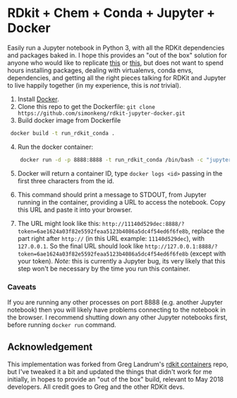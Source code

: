 # RDkit + Chem + Conda + Jupyter + Docker

Easily run a Jupyter notebook in Python 3, with all the RDKit dependencies and packages baked in. I hope this provides an "out of the box" solution for anyone who would like to replicate  [this](http://asteeves.github.io/blog/2015/01/12/molecules-in-rdkit/) or [this](https://github.com/rdkit/UGM_2016/blob/master/Notebooks/Brief%20Introduction.ipynb), but does not want to spend hours installing packages, dealing with virtualenvs, conda envs, dependencies, and getting all the right pieces talking for RDKit and Jupyter to live happily together (in my experience, this is _not_ trivial).

1. Install [Docker](https://www.docker.com/community-edition).
2. Clone this repo to get the Dockerfile: `git clone https://github.com/simonkeng/rdkit-jupyter-docker.git`
3. Build docker image from Dockerfile

```bash
 docker build -t run_rdkit_conda .
```

4. Run the docker container:

```bash
    docker run -d -p 8888:8888 -t run_rdkit_conda /bin/bash -c "jupyter notebook --notebook-dir=/tmp --ip=* --allow-root"
```

5. Docker will return a container ID, type `docker logs <id>` passing in the first three characters from the id.

6. This command should print a message to STDOUT, from Jupyter running in the container, providing a URL to access the notebook. Copy this URL and paste it into your browser.

7. The URL might look like this: `http://11140d529dec:8888/?token=6ae1624a03f82e5592feaa5123b4086a5dc4f54ed6f6fe8b`, replace the part right after `http://` (in this URL example: `11140d529dec`), with `127.0.0.1`. So the final URL should look like `http://127.0.0.1:8888/?token=6ae1624a03f82e5592feaa5123b4086a5dc4f54ed6f6fe8b` (except with your token). _Note:_ this is currently a Jupyter bug, its very likely that this step won't be necessary by the time you run this container.

### Caveats
If you are running any other processes on port 8888 (e.g. another Jupyter notebook) then you will likely have problems connecting to the notebook in the browser. I recommend shutting down any other Jupyter notebooks first, before running `docker run` command.

## Acknowledgement

This implementation was forked from Greg Landrum's [rdkit containers](https://github.com/rdkit/rdkit_containers/tree/master/docker/run_conda3) repo, but I've tweaked it a bit and updated the things that didn't work for me initially, in hopes to provide an "out of the box" build, relevant to May 2018 developers. All credit goes to Greg and the other RDKit devs.

